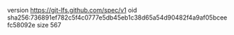 version https://git-lfs.github.com/spec/v1
oid sha256:736891ef782c5f4c0777e5db45eb1c38d65a54d90482f4a9af05bceefc58092e
size 567
